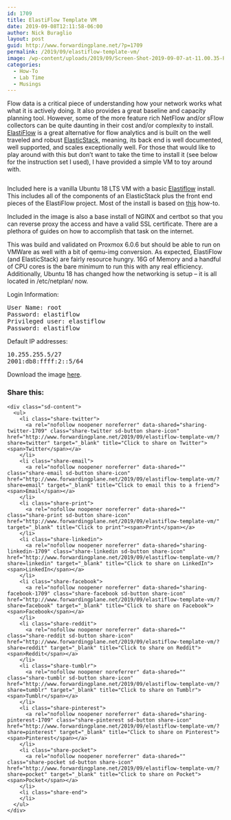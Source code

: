 ```yaml
---
id: 1709
title: ElastiFlow Template VM
date: 2019-09-08T12:11:58-06:00
author: Nick Buraglio
layout: post
guid: http://www.forwardingplane.net/?p=1709
permalink: /2019/09/elastiflow-template-vm/
image: /wp-content/uploads/2019/09/Screen-Shot-2019-09-07-at-11.00.35-PM.png
categories:
  - How-To
  - Lab Time
  - Musings
---
```

Flow data is a critical piece of understanding how your network works what what it is actively doing. It also provides a great baseline and capacity planning tool. However, some of the more feature rich NetFlow and/or sFlow collectors can be quite daunting in their cost and/or complexity to install. [ElastiFlow](https://github.com/robcowart/elastiflow) is a great alternative for flow analytics and is built on the well traveled and robust [ElasticStack](https://www.elastic.co/start?ultron=[EL]-[B]-[AMER]-US+CA-Exact&blade=adwords-s&Device=c&thor=elastic%20stack&gclid=EAIaIQobChMIuKC5xefB5AIVCYnICh0wEg5lEAAYASAAEgIp_fD_BwE), meaning, its back end is well documented, well supported, and scales exceptionally well. For those that would like to play around with this but don&#8217;t want to take the time to install it (see below for the instruction set I used), I have provided a simple VM to toy around with. <figure class="wp-block-image">

<img src="http://www.forwardingplane.net/wp-content/uploads/2019/09/Screen-Shot-2019-09-07-at-11.00.35-PM-1024x704.png" alt="" class="wp-image-1710" srcset="http://www.forwardingplane.net/wp-content/uploads/2019/09/Screen-Shot-2019-09-07-at-11.00.35-PM-1024x704.png 1024w, http://www.forwardingplane.net/wp-content/uploads/2019/09/Screen-Shot-2019-09-07-at-11.00.35-PM-300x206.png 300w, http://www.forwardingplane.net/wp-content/uploads/2019/09/Screen-Shot-2019-09-07-at-11.00.35-PM-768x528.png 768w, http://www.forwardingplane.net/wp-content/uploads/2019/09/Screen-Shot-2019-09-07-at-11.00.35-PM.png 1487w" sizes="(max-width: 1024px) 100vw, 1024px" /> </figure> 

Included here is a vanilla Ubuntu 18 LTS VM with a basic [Elastiflow](https://github.com/robcowart/elastiflow) install. This includes all of the components of an ElasticStack plus the front end pieces of the ElastiFlow project. Most of the install is based on [this](https://www.catapultsystems.com/blogs/install-elastiflow-on-ubuntu-18-04-part-1/) how-to. 

Included in the image is also a base install of NGINX and certbot so that you can reverse proxy the access and have a valid SSL certificate. There are a plethora of guides on how to accomplish that task on the internet. 

This was build and validated on Proxmox 6.0.6 but should be able to run on VMWare as well with a bit of qemu-img conversion. As expected, ElastiFlow (and ElasticStack) are fairly resource hungry. 16G of Memory and a handful of CPU cores is the bare minimum to run this with any real efficiency. Additionally, Ubuntu 18 has changed how the networking is setup &#8211; it is all located in /etc/netplan/ now.     


Login Information:

<pre class="wp-block-preformatted">User Name: root
Password: elastiflow
Privileged user: elastiflow
Password: elastiflow<br /></pre>

Default IP addresses:

<pre class="wp-block-preformatted">10.255.255.5/27
2001:db8:ffff:2::5/64</pre>

Download the image [here](https://drive.google.com/open?id=1ga_Pj2j6h1ce9rcT7jQjncpVjLIC4X4t). 

<div class="sharedaddy sd-sharing-enabled">
  <div class="robots-nocontent sd-block sd-social sd-social-icon-text sd-sharing">
    <h3 class="sd-title">
      Share this:
    </h3>
    
    <div class="sd-content">
      <ul>
        <li class="share-twitter">
          <a rel="nofollow noopener noreferrer" data-shared="sharing-twitter-1709" class="share-twitter sd-button share-icon" href="http://www.forwardingplane.net/2019/09/elastiflow-template-vm/?share=twitter" target="_blank" title="Click to share on Twitter"><span>Twitter</span></a>
        </li>
        <li class="share-email">
          <a rel="nofollow noopener noreferrer" data-shared="" class="share-email sd-button share-icon" href="http://www.forwardingplane.net/2019/09/elastiflow-template-vm/?share=email" target="_blank" title="Click to email this to a friend"><span>Email</span></a>
        </li>
        <li class="share-print">
          <a rel="nofollow noopener noreferrer" data-shared="" class="share-print sd-button share-icon" href="http://www.forwardingplane.net/2019/09/elastiflow-template-vm/" target="_blank" title="Click to print"><span>Print</span></a>
        </li>
        <li class="share-linkedin">
          <a rel="nofollow noopener noreferrer" data-shared="sharing-linkedin-1709" class="share-linkedin sd-button share-icon" href="http://www.forwardingplane.net/2019/09/elastiflow-template-vm/?share=linkedin" target="_blank" title="Click to share on LinkedIn"><span>LinkedIn</span></a>
        </li>
        <li class="share-facebook">
          <a rel="nofollow noopener noreferrer" data-shared="sharing-facebook-1709" class="share-facebook sd-button share-icon" href="http://www.forwardingplane.net/2019/09/elastiflow-template-vm/?share=facebook" target="_blank" title="Click to share on Facebook"><span>Facebook</span></a>
        </li>
        <li class="share-reddit">
          <a rel="nofollow noopener noreferrer" data-shared="" class="share-reddit sd-button share-icon" href="http://www.forwardingplane.net/2019/09/elastiflow-template-vm/?share=reddit" target="_blank" title="Click to share on Reddit"><span>Reddit</span></a>
        </li>
        <li class="share-tumblr">
          <a rel="nofollow noopener noreferrer" data-shared="" class="share-tumblr sd-button share-icon" href="http://www.forwardingplane.net/2019/09/elastiflow-template-vm/?share=tumblr" target="_blank" title="Click to share on Tumblr"><span>Tumblr</span></a>
        </li>
        <li class="share-pinterest">
          <a rel="nofollow noopener noreferrer" data-shared="sharing-pinterest-1709" class="share-pinterest sd-button share-icon" href="http://www.forwardingplane.net/2019/09/elastiflow-template-vm/?share=pinterest" target="_blank" title="Click to share on Pinterest"><span>Pinterest</span></a>
        </li>
        <li class="share-pocket">
          <a rel="nofollow noopener noreferrer" data-shared="" class="share-pocket sd-button share-icon" href="http://www.forwardingplane.net/2019/09/elastiflow-template-vm/?share=pocket" target="_blank" title="Click to share on Pocket"><span>Pocket</span></a>
        </li>
        <li class="share-end">
        </li>
      </ul>
    </div>
  </div>
</div>